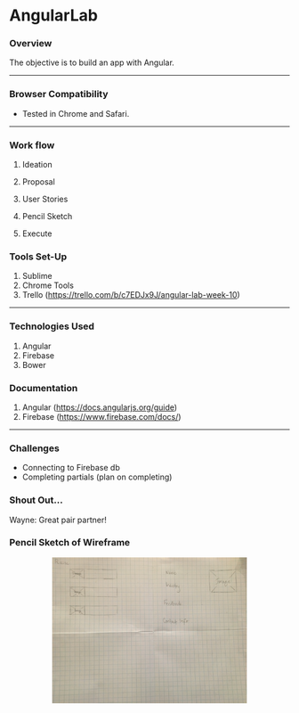 # AngularLab

### Overview

The objective is to build an app with Angular.

---

### Browser Compatibility

* Tested in Chrome and Safari.

---

### Work flow

1. Ideation

2. Proposal

3. User Stories

4. Pencil Sketch

5. Execute

### Tools Set-Up

1. Sublime
2. Chrome Tools
3. Trello (https://trello.com/b/c7EDJx9J/angular-lab-week-10)

---

### Technologies Used

1. Angular
2. Firebase
3. Bower

### Documentation

1. Angular (https://docs.angularjs.org/guide)
2. Firebase (https://www.firebase.com/docs/)

---

### Challenges

* Connecting to Firebase db
* Completing partials (plan on completing)

### Shout Out...

Wayne: Great pair partner!

### Pencil Sketch of Wireframe
<p align="center">
  <img src="/images/IMG_2036.JPG" width="350"/>
</p>
